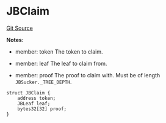 # JBClaim
[Git Source](https://github.com/Bananapus/nana-suckers/blob/faba69dd26a284c037886fb39a0fe6a34055e8dd/src/structs/JBClaim.sol)

**Notes:**
- member: token The token to claim.

- member: leaf The leaf to claim from.

- member: proof The proof to claim with. Must be of length `JBSucker._TREE_DEPTH`.


```solidity
struct JBClaim {
    address token;
    JBLeaf leaf;
    bytes32[32] proof;
}
```

